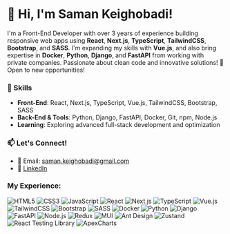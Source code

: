 # 👋 Hi, I'm Saman Keighobadi!

I'm a Front-End Developer with over 3 years of experience building responsive web apps using **React**, **Next.js**, **TypeScript**, **TailwindCSS**, **Bootstrap**, and **SASS**. I'm expanding my skills with **Vue.js**, and also bring expertise in **Docker**, **Python**, **Django**, and **FastAPI** from working with private companies. Passionate about clean code and innovative solutions! 🚀 Open to new opportunities!




### 🔧 Skills
- **Front-End**: React, Next.js, TypeScript, Vue.js, TailwindCSS, Bootstrap, SASS
- **Back-End & Tools**: Python, Django, FastAPI, Docker, Git, npm, Node.js
- **Learning**: Exploring advanced full-stack development and optimization



### 📫 Let's Connect!
- 📧 Email: saman.keighobadi@gmail.com
- 💼 [LinkedIn](https://www.linkedin.com/in/saman-keighobadi-25151631b/)


### My Experience: 
![HTML5](https://img.shields.io/badge/-HTML5-E34F26?logo=html5&logoColor=white&style=flat)
![CSS3](https://img.shields.io/badge/-CSS3-1572B6?logo=css3&logoColor=white&style=flat)
![JavaScript](https://img.shields.io/badge/-JavaScript-F7DF1E?logo=javascript&logoColor=black&style=flat)
![React](https://img.shields.io/badge/-React-61DAFB?logo=react&logoColor=white&style=flat)
![Next.js](https://img.shields.io/badge/-Next.js-000000?logo=next.js&logoColor=white&style=flat)
![TypeScript](https://img.shields.io/badge/-TypeScript-3178C6?logo=typescript&logoColor=white&style=flat)
![Vue.js](https://img.shields.io/badge/-Vue.js-4FC08D?logo=vue.js&logoColor=white&style=flat)
![TailwindCSS](https://img.shields.io/badge/-TailwindCSS-38B2AC?logo=tailwind-css&logoColor=white&style=flat)
![Bootstrap](https://img.shields.io/badge/-Bootstrap-7952B3?logo=bootstrap&logoColor=white&style=flat)
![SASS](https://img.shields.io/badge/-SASS-CC6699?logo=sass&logoColor=white&style=flat)
![Docker](https://img.shields.io/badge/-Docker-2496ED?logo=docker&logoColor=white&style=flat)
![Python](https://img.shields.io/badge/-Python-3776AB?logo=python&logoColor=white&style=flat)
![Django](https://img.shields.io/badge/-Django-092E20?logo=django&logoColor=white&style=flat)
![FastAPI](https://img.shields.io/badge/-FastAPI-009688?logo=fastapi&logoColor=white&style=flat)
![Node.js](https://img.shields.io/badge/-Node.js-339933?logo=node.js&logoColor=white&style=flat)
![Redux](https://img.shields.io/badge/-Redux-764ABC?logo=redux&logoColor=white&style=flat)
![MUI](https://img.shields.io/badge/-MUI-007FFF?logo=mui&logoColor=white&style=flat)
![Ant Design](https://img.shields.io/badge/-Ant_Design-0170FE?logo=ant-design&logoColor=white&style=flat)
![Zustand](https://img.shields.io/badge/-Zustand-764ABC?logo=react&logoColor=white&style=flat)
![React Testing Library](https://img.shields.io/badge/-React_Testing_Library-E33332?logo=jest&logoColor=white&style=flat)
![ApexCharts](https://img.shields.io/badge/-ApexCharts-00D8B6?logo=apexcharts&logoColor=white&style=flat)
